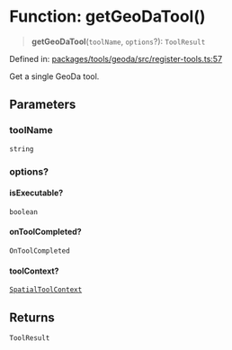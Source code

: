 # Function: getGeoDaTool()

> **getGeoDaTool**(`toolName`, `options`?): `ToolResult`

Defined in: [packages/tools/geoda/src/register-tools.ts:57](https://github.com/GeoDaCenter/openassistant/blob/bf312b357cb340f1f76fa8b62441fb39bcbce0ce/packages/tools/geoda/src/register-tools.ts#L57)

Get a single GeoDa tool.

## Parameters

### toolName

`string`

### options?

#### isExecutable?

`boolean`

#### onToolCompleted?

`OnToolCompleted`

#### toolContext?

[`SpatialToolContext`](../type-aliases/SpatialToolContext.md)

## Returns

`ToolResult`
